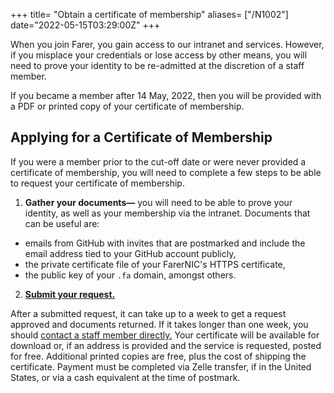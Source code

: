 +++
title= "Obtain a certificate of membership"
aliases= ["/N1002"]
date="2022-05-15T03:29:00Z"
+++

When you join Farer, you gain access to our intranet and services. However, if you misplace your credentials or lose access by other means, you will need to prove your identity to be re-admitted at the discretion of a staff member.

If you became a member after 14 May, 2022, then you will be provided with a PDF or printed copy of your certificate of membership.

## Applying for a Certificate of Membership
If you were a member prior to the cut-off date or were never provided a certificate of membership, you will need to complete a few steps to be able to request your certificate of membership.

1. **Gather your documents—** you will need to be able to prove your identity, as well as your membership via the intranet. Documents that can be useful are:
  - emails from GitHub with invites that are postmarked and include the email address tied to your GitHub account publicly,
  - the private certificate file of your FarerNIC's HTTPS certificate,
  - the public key of your `.fa` domain, amongst others.
2. **[Submit your request.](https://gouv.fa/ada-request)**

After a submitted request, it can take up to a week to get a request approved and documents returned. If it takes longer than one week, you should [contact a staff member directly.](@/public/contact.md) Your certificate will be available for download or, if an address is provided and the service is requested, posted for free. Additional printed copies are free, plus the cost of shipping the certificate. Payment must be completed via Zelle transfer, if in the United States, or via a cash equivalent at the time of postmark.

